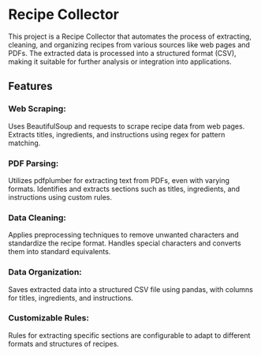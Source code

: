 # Recipe Collector
This project is a Recipe Collector that automates the process of extracting, cleaning, and organizing recipes from various sources like web pages and PDFs. The extracted data is processed into a structured format (CSV), making it suitable for further analysis or integration into applications.

## Features
### Web Scraping:
Uses BeautifulSoup and requests to scrape recipe data from web pages.
Extracts titles, ingredients, and instructions using regex for pattern matching.
### PDF Parsing:
Utilizes pdfplumber for extracting text from PDFs, even with varying formats.
Identifies and extracts sections such as titles, ingredients, and instructions using custom rules.
### Data Cleaning:
Applies preprocessing techniques to remove unwanted characters and standardize the recipe format.
Handles special characters and converts them into standard equivalents.
### Data Organization:
Saves extracted data into a structured CSV file using pandas, with columns for titles, ingredients, and instructions.
### Customizable Rules:
Rules for extracting specific sections are configurable to adapt to different formats and structures of recipes.
